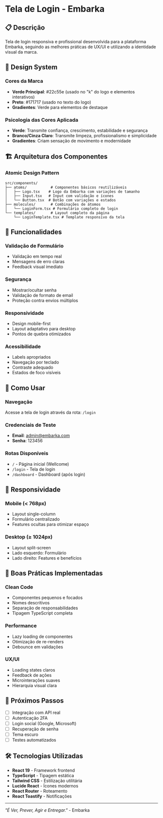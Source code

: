 # Tela de Login - Embarka

## 📋 Descrição

Tela de login responsiva e profissional desenvolvida para a plataforma Embarka, seguindo as melhores práticas de UX/UI e utilizando a identidade visual da marca.

## 🎨 Design System

### Cores da Marca
- **Verde Principal**: #22c55e (usado no "k" do logo e elementos interativos)
- **Preto**: #171717 (usado no texto do logo)
- **Gradientes**: Verde para elementos de destaque

### Psicologia das Cores Aplicada
- **Verde**: Transmite confiança, crescimento, estabilidade e segurança
- **Branco/Cinza Claro**: Transmite limpeza, profissionalismo e simplicidade
- **Gradientes**: Criam sensação de movimento e modernidade

## 🏗️ Arquitetura dos Componentes

### Atomic Design Pattern
```
src/components/
├── atoms/           # Componentes básicos reutilizáveis
│   ├── Logo.tsx    # Logo da Embarka com variações de tamanho
│   ├── Input.tsx   # Input com validação e ícones
│   └── Button.tsx  # Botão com variações e estados
├── molecules/       # Combinações de átomos
│   └── LoginForm.tsx # Formulário completo de login
└── templates/       # Layout completo da página
    └── LoginTemplate.tsx # Template responsivo da tela
```

## 🚀 Funcionalidades

### Validação de Formulário
- Validação em tempo real
- Mensagens de erro claras
- Feedback visual imediato

### Segurança
- Mostrar/ocultar senha
- Validação de formato de email
- Proteção contra envios múltiplos

### Responsividade
- Design mobile-first
- Layout adaptativo para desktop
- Pontos de quebra otimizados

### Acessibilidade
- Labels apropriados
- Navegação por teclado
- Contraste adequado
- Estados de foco visíveis

## 🔧 Como Usar

### Navegação
Acesse a tela de login através da rota: `/login`

### Credenciais de Teste
- **Email**: admin@embarka.com
- **Senha**: 123456

### Rotas Disponíveis
- `/` - Página inicial (Wellcome)
- `/login` - Tela de login
- `/dashboard` - Dashboard (após login)

## 📱 Responsividade

### Mobile (< 768px)
- Layout single-column
- Formulário centralizado
- Features ocultas para otimizar espaço

### Desktop (≥ 1024px)
- Layout split-screen
- Lado esquerdo: Formulário
- Lado direito: Features e benefícios

## 🎯 Boas Práticas Implementadas

### Clean Code
- Componentes pequenos e focados
- Nomes descritivos
- Separação de responsabilidades
- Tipagem TypeScript completa

### Performance
- Lazy loading de componentes
- Otimização de re-renders
- Debounce em validações

### UX/UI
- Loading states claros
- Feedback de ações
- Microinterações suaves
- Hierarquia visual clara

## 🔮 Próximos Passos

- [ ] Integração com API real
- [ ] Autenticação 2FA
- [ ] Login social (Google, Microsoft)
- [ ] Recuperação de senha
- [ ] Tema escuro
- [ ] Testes automatizados

## 🛠️ Tecnologias Utilizadas

- **React 19** - Framework frontend
- **TypeScript** - Tipagem estática
- **Tailwind CSS** - Estilização utilitária
- **Lucide React** - Ícones modernos
- **React Router** - Roteamento
- **React Toastify** - Notificações

---

*"É Ver, Prever, Agir e Entregar."* - Embarka